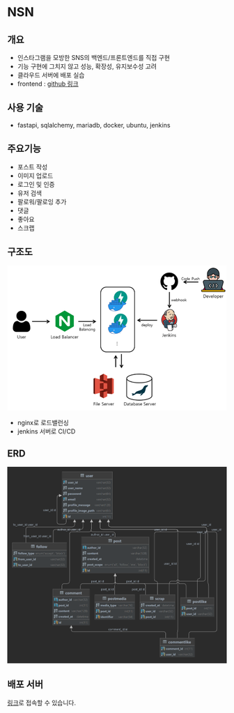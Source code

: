 # NSN

## 개요

- 인스타그램을 모방한 SNS의 백엔드/프론트엔드를 직접 구현
- 기능 구현에 그치지 않고 성능, 확장성, 유지보수성 고려
- 클라우드 서버에 배포 실습
- frontend : [github 링크](https://github.com/wocks1123/NSN_front)

## 사용 기술

- fastapi, sqlalchemy, mariadb, docker, ubuntu, jenkins 

## 주요기능

- 포스트 작성
- 이미지 업로드
- 로그인 및 인증
- 유저 검색
- 팔로워/팔로잉 추가
- 댓글
- 좋아요
- 스크랩

## 구조도

![구조도](./image/architecture.png)

- nginx로 로드밸런싱
- jenkins 서버로 CI/CD

## ERD

![구조도](./image/erd.png)

## 배포 서버

[링크](http://115.85.183.220/)로 접속할 수 있습니다.
